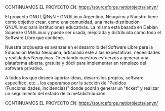 CONTINUAMOS EL PROYECTO EN: https://sourceforge.net/projects/lanyn/

El proyecto GNU L@NyN - GNU/Linux Argentino, Neuquino y Nuestro tiene como objetivo crear, como una comunidad, una meta-distribución GNU/Linux para instituciones educativas. La misma está basada en Debian Squeeze GNU/Linux y puede ser usada, mejorada y distribuida como todo el Software Libre que contiene.

Nuestra propuesta es avanzar en el desarrollo del Software Libre para la Educación Media Neuquina; articulado éste a las expectativas, necesidades y realidades Neuquinas. Orientando nuestros esfuerzos a generar una plataforma abierta, gratuita y dócil para implementar en remplazo del software privativo.

A todos los que deseen aportar ideas, desarrollos propios, software específico, etc... los esperamos por la sección de "Pedidos (Funcionalidades, Incidencias)" donde podrán generar un "ticket" y realizar un seguimiento del estado de la metadistribución.

CONTINUAMOS EL PROYECTO EN: https://sourceforge.net/projects/lanyn/